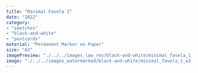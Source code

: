 ```yaml
---
title: "Minimal Favela I"
date: "2022"
category: 
- "sketches"
- "black-and-white"
- "postcards"
material: "Permanent Marker on Paper"
size: "A3"
imagePreview: "./../../images_low_res/black-and-white/minimal_favela_1_a3.jpg"
image: "./../../images_watermarked/black-and-white/minimal_favela_1_a3.jpg"
---
```



